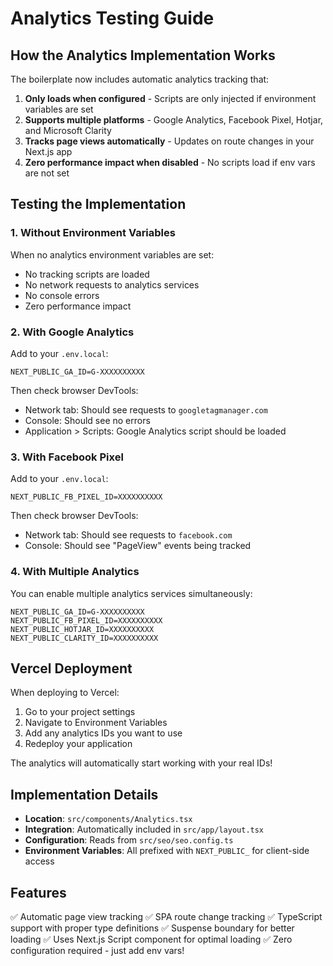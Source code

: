 # Analytics Testing Guide

## How the Analytics Implementation Works

The boilerplate now includes automatic analytics tracking that:
1. **Only loads when configured** - Scripts are only injected if environment variables are set
2. **Supports multiple platforms** - Google Analytics, Facebook Pixel, Hotjar, and Microsoft Clarity
3. **Tracks page views automatically** - Updates on route changes in your Next.js app
4. **Zero performance impact when disabled** - No scripts load if env vars are not set

## Testing the Implementation

### 1. Without Environment Variables
When no analytics environment variables are set:
- No tracking scripts are loaded
- No network requests to analytics services
- No console errors
- Zero performance impact

### 2. With Google Analytics
Add to your `.env.local`:
```
NEXT_PUBLIC_GA_ID=G-XXXXXXXXXX
```

Then check browser DevTools:
- Network tab: Should see requests to `googletagmanager.com`
- Console: Should see no errors
- Application > Scripts: Google Analytics script should be loaded

### 3. With Facebook Pixel
Add to your `.env.local`:
```
NEXT_PUBLIC_FB_PIXEL_ID=XXXXXXXXXX
```

Then check browser DevTools:
- Network tab: Should see requests to `facebook.com`
- Console: Should see "PageView" events being tracked

### 4. With Multiple Analytics
You can enable multiple analytics services simultaneously:
```
NEXT_PUBLIC_GA_ID=G-XXXXXXXXXX
NEXT_PUBLIC_FB_PIXEL_ID=XXXXXXXXXX
NEXT_PUBLIC_HOTJAR_ID=XXXXXXXXXX
NEXT_PUBLIC_CLARITY_ID=XXXXXXXXXX
```

## Vercel Deployment
When deploying to Vercel:
1. Go to your project settings
2. Navigate to Environment Variables
3. Add any analytics IDs you want to use
4. Redeploy your application

The analytics will automatically start working with your real IDs!

## Implementation Details

- **Location**: `src/components/Analytics.tsx`
- **Integration**: Automatically included in `src/app/layout.tsx`
- **Configuration**: Reads from `src/seo/seo.config.ts`
- **Environment Variables**: All prefixed with `NEXT_PUBLIC_` for client-side access

## Features

✅ Automatic page view tracking
✅ SPA route change tracking
✅ TypeScript support with proper type definitions
✅ Suspense boundary for better loading
✅ Uses Next.js Script component for optimal loading
✅ Zero configuration required - just add env vars!